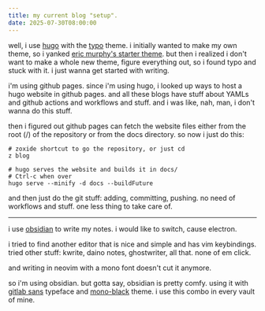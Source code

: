 ```yaml
---
title: my current blog "setup".
date: 2025-07-30T08:00:00
---
```

well, i use [hugo](https://gohugo.io/) with the [typo](https://github.com/tomfran/typo) theme.
i initially wanted to make my own theme, so i yanked [eric murphy's starter theme](https://github.com/ericmurphyxyz/hugo-starter-theme).
but then i realized i don't want to make a whole new theme,
figure everything out,
so i found typo and stuck with it.
i just wanna get started with writing.

i'm using github pages.
since i'm using hugo, i looked up ways to host a hugo website in github pages.
and all these blogs have stuff about YAMLs and github actions
and workflows and stuff.
and i was like, nah, man, i don't wanna do this stuff.

then i figured out github pages can fetch the website files
either from the root (/) of the repository or from the docs directory.
so now i just do this:

```
# zoxide shortcut to go the repository, or just cd
z blog

# hugo serves the website and builds it in docs/
# Ctrl-c when over
hugo serve --minify -d docs --buildFuture
```

and then just do the git stuff: adding, committing, pushing.
no need of workflows and stuff.
one less thing to take care of.

---

i use [obsidian](https://obsidian.md) to write my notes.
i would like to switch, cause electron.

i tried to find another editor that is nice and simple
and has vim keybindings.
tried other stuff: kwrite, daino notes, ghostwriter, all that.
none of em click.

and writing in neovim with a mono font doesn't cut it anymore.

so i'm using obsidian.
but gotta say, obsidian is pretty comfy.
using it with [gitlab sans](https://gitlab-org.gitlab.io/frontend/fonts/) typeface and [mono-black](https://github.com/ZeChArtiahSaher/obsidian-mono-black) theme.
i use this combo in every vault of mine.
